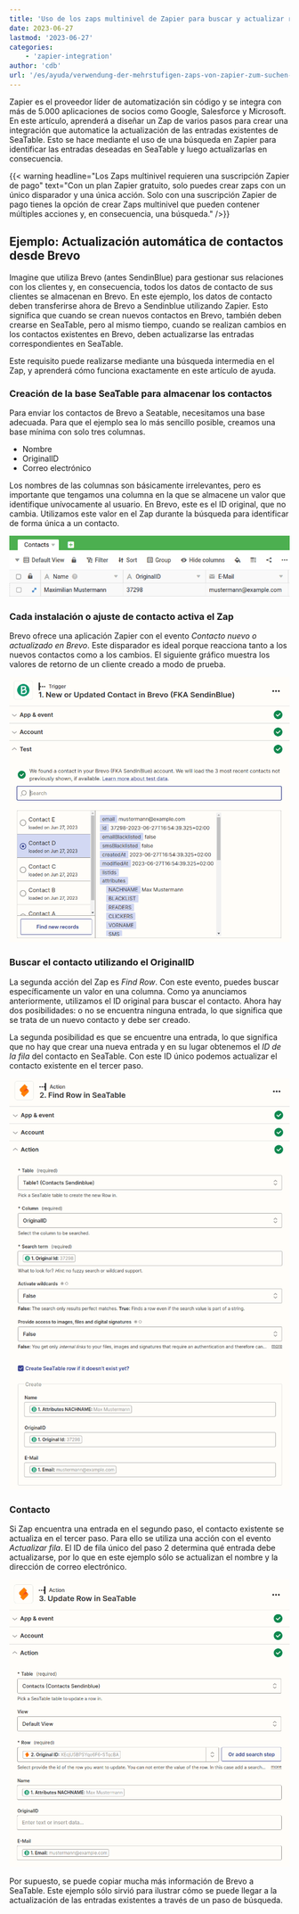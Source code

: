 ```yaml
---
title: 'Uso de los zaps multinivel de Zapier para buscar y actualizar registros'
date: 2023-06-27
lastmod: '2023-06-27'
categories:
    - 'zapier-integration'
author: 'cdb'
url: '/es/ayuda/verwendung-der-mehrstufigen-zaps-von-zapier-zum-suchen-und-aktualisieren-von-datensaetzen'
---
```


Zapier es el proveedor líder de automatización sin código y se integra con más de 5.000 aplicaciones de socios como Google, Salesforce y Microsoft. En este artículo, aprenderá a diseñar un Zap de varios pasos para crear una integración que automatice la actualización de las entradas existentes de SeaTable. Esto se hace mediante el uso de una búsqueda en Zapier para identificar las entradas deseadas en SeaTable y luego actualizarlas en consecuencia.

{{< warning headline="Los Zaps multinivel requieren una suscripción Zapier de pago" text="Con un plan Zapier gratuito, solo puedes crear zaps con un único disparador y una única acción. Solo con una suscripción Zapier de pago tienes la opción de crear Zaps multinivel que pueden contener múltiples acciones y, en consecuencia, una búsqueda." />}}

## Ejemplo: Actualización automática de contactos desde Brevo

Imagine que utiliza Brevo (antes SendinBlue) para gestionar sus relaciones con los clientes y, en consecuencia, todos los datos de contacto de sus clientes se almacenan en Brevo. En este ejemplo, los datos de contacto deben transferirse ahora de Brevo a Sendinblue utilizando Zapier. Esto significa que cuando se crean nuevos contactos en Brevo, también deben crearse en SeaTable, pero al mismo tiempo, cuando se realizan cambios en los contactos existentes en Brevo, deben actualizarse las entradas correspondientes en SeaTable.

Este requisito puede realizarse mediante una búsqueda intermedia en el Zap, y aprenderá cómo funciona exactamente en este artículo de ayuda.

### Creación de la base SeaTable para almacenar los contactos

Para enviar los contactos de Brevo a Seatable, necesitamos una base adecuada. Para que el ejemplo sea lo más sencillo posible, creamos una base mínima con solo tres columnas.

- Nombre
- OriginalID
- Correo electrónico

Los nombres de las columnas son básicamente irrelevantes, pero es importante que tengamos una columna en la que se almacene un valor que identifique unívocamente al usuario. En Brevo, este es el ID original, que no cambia. Utilizamos este valor en el Zap durante la búsqueda para identificar de forma única a un contacto.

![Registro de contactos en SeaTable](images/sendinblue-5.png)

### Cada instalación o ajuste de contacto activa el Zap

Brevo ofrece una aplicación Zapier con el evento _Contacto nuevo o actualizado en Brevo_. Este disparador es ideal porque reacciona tanto a los nuevos contactos como a los cambios. El siguiente gráfico muestra los valores de retorno de un cliente creado a modo de prueba.

![Brevo es siempre el gatillo](images/sendinblue-1.png)

### Buscar el contacto utilizando el OriginalID

La segunda acción del Zap es _Find Row_. Con este evento, puedes buscar específicamente un valor en una columna. Como ya anunciamos anteriormente, utilizamos el ID original para buscar el contacto. Ahora hay dos posibilidades: o no se encuentra ninguna entrada, lo que significa que se trata de un nuevo contacto y debe ser creado.

La segunda posibilidad es que se encuentre una entrada, lo que significa que no hay que crear una nueva entrada y en su lugar obtenemos el _ID de la fila_ del contacto en SeaTable. Con este ID único podemos actualizar el contacto existente en el tercer paso.

![La búsqueda del contacto en SeaTable](images/sendinblue-2.png)

### Contacto

Si Zap encuentra una entrada en el segundo paso, el contacto existente se actualiza en el tercer paso. Para ello se utiliza una acción con el evento _Actualizar fila_. El ID de fila único del paso 2 determina qué entrada debe actualizarse, por lo que en este ejemplo sólo se actualizan el nombre y la dirección de correo electrónico.

![Actualizar la cuenta](images/sendinblue-3.png)

Por supuesto, se puede copiar mucha más información de Brevo a SeaTable. Este ejemplo sólo sirvió para ilustrar cómo se puede llegar a la actualización de las entradas existentes a través de un paso de búsqueda.
